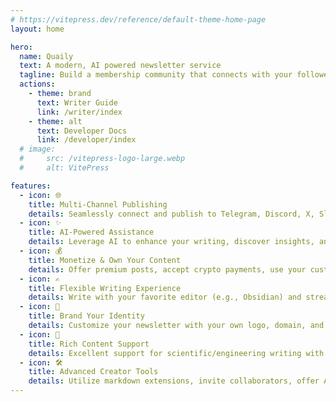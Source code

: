 ```yaml
---
# https://vitepress.dev/reference/default-theme-home-page
layout: home

hero:
  name: Quaily
  text: A modern, AI powered newsletter service
  tagline: Build a membership community that connects with your followers and funds your best creative work.
  actions:
    - theme: brand
      text: Writer Guide
      link: /writer/index
    - theme: alt
      text: Developer Docs
      link: /developer/index
  # image:
  #     src: /vitepress-logo-large.webp
  #     alt: VitePress

features:
  - icon: 🌐
    title: Multi-Channel Publishing
    details: Seamlessly connect and publish to Telegram, Discord, X, Slack, and more—beyond just email.
  - icon: ✨
    title: AI-Powered Assistance
    details: Leverage AI to enhance your writing, discover insights, and amplify your unique voice.
  - icon: 💰
    title: Monetize & Own Your Content
    details: Offer premium posts, accept crypto payments, use your custom domain, and export your data anytime.
  - icon: ✍️
    title: Flexible Writing Experience
    details: Write with your favorite editor (e.g., Obsidian) and streamline publishing with our CLI.
  - icon: 🎨
    title: Brand Your Identity
    details: Customize your newsletter with your own logo, domain, and unique branding elements.
  - icon: 🔬
    title: Rich Content Support
    details: Excellent support for scientific/engineering writing with beautiful equations and diagrams.
  - icon: 🛠️
    title: Advanced Creator Tools
    details: Utilize markdown extensions, invite collaborators, offer Atom feeds, and understand your audience with analytics.
---
```

